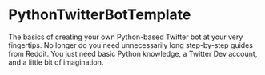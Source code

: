 # PythonTwitterBotTemplate
The basics of creating your own Python-based Twitter bot at your very fingertips. No longer do you need unnecessarily long step-by-step guides from Reddit. You just need basic Python knowledge, a Twitter Dev account, and a little bit of imagination.
